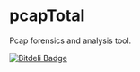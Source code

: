 # pcapTotal
Pcap forensics and analysis tool.


[![Bitdeli Badge](https://d2weczhvl823v0.cloudfront.net/abdesslem/pcaptotal/trend.png)](https://bitdeli.com/free "Bitdeli Badge")

